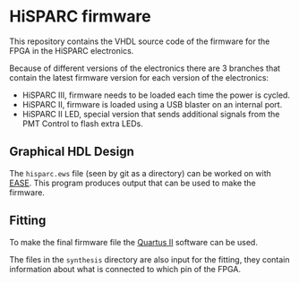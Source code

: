 HiSPARC firmware
================

This repository contains the VHDL source code of the firmware for the
FPGA in the HiSPARC electronics.

Because of different versions of the electronics there are 3 branches
that contain the latest firmware version for each version of the
electronics:

- HiSPARC III, firmware needs to be loaded each time the power is cycled.
- HiSPARC II, firmware is loaded using a USB blaster on an internal port.
- HiSPARC II LED, special version that sends additional signals from the
  PMT Control to flash extra LEDs.


Graphical HDL Design
--------------------

The `hisparc.ews` file (seen by git as a directory) can be worked on
with [EASE](http://www.hdlworks.com/products/ease/index.html).
This program produces output that can be used to make the firmware.


Fitting
-------

To make the final firmware file the
[Quartus II](http://www.altera.com/products/software/quartus-ii/about/qts-performance-productivity.html)
software can be used.

The files in the `synthesis` directory are also input for the fitting,
they contain information about what is connected to which pin of the
FPGA.
